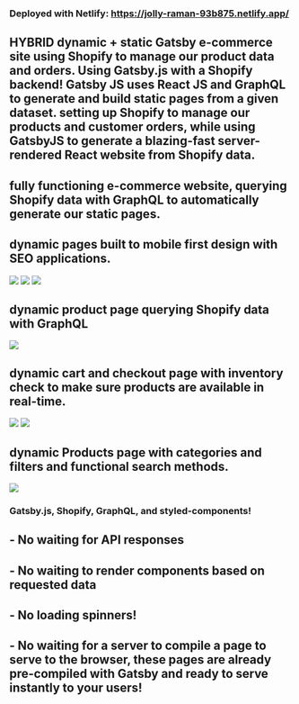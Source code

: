 ### Deployed with Netlify: https://jolly-raman-93b875.netlify.app/

## HYBRID dynamic + static Gatsby e-commerce site using Shopify to manage our product data and orders. Using Gatsby.js with a Shopify backend! Gatsby JS uses React JS and GraphQL to generate and build static pages from a given dataset. setting up Shopify to manage our products and customer orders, while using GatsbyJS to generate a blazing-fast server-rendered React website from Shopify data.

## fully functioning e-commerce website, querying Shopify data with GraphQL to automatically generate our static pages.

## dynamic pages built to mobile first design with SEO applications.
<img src="src\images\phone.PNG">
<img src="src\images\tablet.PNG">
<img src="src\images\homePage.PNG">

## dynamic product page querying Shopify data with GraphQL
<img src="src\images\productPage.PNG">

## dynamic cart and checkout page with inventory check to make sure products are available in real-time.

<img src="src\images\cartPage.PNG">
<img src="src\images\checkout.png">


## dynamic Products page with categories and filters and functional search methods.

<img src="src\images\productsPage.PNG">

### Gatsby.js, Shopify, GraphQL, and styled-components!

## - No waiting for API responses

## - No waiting to render components based on requested data

## - No loading spinners!

## - No waiting for a server to compile a page to serve to the browser, these pages are already pre-compiled with Gatsby and ready to serve instantly to your users!
